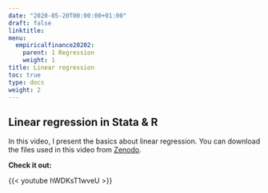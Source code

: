 ```yaml
---
date: "2020-05-20T00:00:00+01:00"
draft: false
linktitle:
menu:
  empiricalfinance20202:
    parent: 1 Regression
    weight: 1
title: Linear regression
toc: true
type: docs
weight: 2
---
```


## Linear regression in Stata & R

In this video, I present the basics about linear regression. You can download the files used in this video from [Zenodo](https://zenodo.org/record/3840566).

**Check it out:**

{{< youtube hWDKsT1wveU >}}